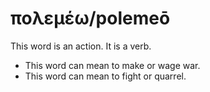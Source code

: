 # πολεμέω/polemeō
This word is an action. It is a verb.
* This word can mean to make or wage war.
* This word can mean to fight or quarrel.
